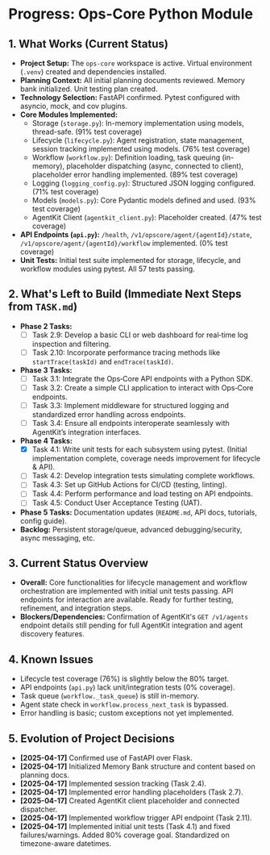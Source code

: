 # Progress: Ops-Core Python Module

## 1. What Works (Current Status)
- **Project Setup:** The `ops-core` workspace is active. Virtual environment (`.venv`) created and dependencies installed.
- **Planning Context:** All initial planning documents reviewed. Memory bank initialized. Unit testing plan created.
- **Technology Selection:** FastAPI confirmed. Pytest configured with asyncio, mock, and cov plugins.
- **Core Modules Implemented:**
    - Storage (`storage.py`): In-memory implementation using models, thread-safe. (91% test coverage)
    - Lifecycle (`lifecycle.py`): Agent registration, state management, session tracking implemented using models. (76% test coverage)
    - Workflow (`workflow.py`): Definition loading, task queuing (in-memory), placeholder dispatching (async, connected to client), placeholder error handling implemented. (89% test coverage)
    - Logging (`logging_config.py`): Structured JSON logging configured. (71% test coverage)
    - Models (`models.py`): Core Pydantic models defined and used. (93% test coverage)
    - AgentKit Client (`agentkit_client.py`): Placeholder created. (47% test coverage)
- **API Endpoints (`api.py`):** `/health`, `/v1/opscore/agent/{agentId}/state`, `/v1/opscore/agent/{agentId}/workflow` implemented. (0% test coverage)
- **Unit Tests:** Initial test suite implemented for storage, lifecycle, and workflow modules using pytest. All 57 tests passing.

## 2. What's Left to Build (Immediate Next Steps from `TASK.md`)
- **Phase 2 Tasks:**
    - [ ] Task 2.9: Develop a basic CLI or web dashboard for real‑time log inspection and filtering.
    - [ ] Task 2.10: Incorporate performance tracing methods like `startTrace(taskId)` and `endTrace(taskId)`.
- **Phase 3 Tasks:**
    - [ ] Task 3.1: Integrate the Ops‑Core API endpoints with a Python SDK.
    - [ ] Task 3.2: Create a simple CLI application to interact with Ops‑Core endpoints.
    - [ ] Task 3.3: Implement middleware for structured logging and standardized error handling across endpoints.
    - [ ] Task 3.4: Ensure all endpoints interoperate seamlessly with AgentKit’s integration interfaces.
- **Phase 4 Tasks:**
    - [X] Task 4.1: Write unit tests for each subsystem using pytest. (Initial implementation complete, coverage needs improvement for lifecycle & API).
    - [ ] Task 4.2: Develop integration tests simulating complete workflows.
    - [ ] Task 4.3: Set up GitHub Actions for CI/CD (testing, linting).
    - [ ] Task 4.4: Perform performance and load testing on API endpoints.
    - [ ] Task 4.5: Conduct User Acceptance Testing (UAT).
- **Phase 5 Tasks:** Documentation updates (`README.md`, API docs, tutorials, config guide).
- **Backlog:** Persistent storage/queue, advanced debugging/security, async messaging, etc.

## 3. Current Status Overview
- **Overall:** Core functionalities for lifecycle management and workflow orchestration are implemented with initial unit tests passing. API endpoints for interaction are available. Ready for further testing, refinement, and integration steps.
- **Blockers/Dependencies:** Confirmation of AgentKit's `GET /v1/agents` endpoint details still pending for full AgentKit integration and agent discovery features.

## 4. Known Issues
- Lifecycle test coverage (76%) is slightly below the 80% target.
- API endpoints (`api.py`) lack unit/integration tests (0% coverage).
- Task queue (`workflow._task_queue`) is still in-memory.
- Agent state check in `workflow.process_next_task` is bypassed.
- Error handling is basic; custom exceptions not yet implemented.

## 5. Evolution of Project Decisions
- **[2025-04-17]** Confirmed use of FastAPI over Flask.
- **[2025-04-17]** Initialized Memory Bank structure and content based on planning docs.
- **[2025-04-17]** Implemented session tracking (Task 2.4).
- **[2025-04-17]** Implemented error handling placeholders (Task 2.7).
- **[2025-04-17]** Created AgentKit client placeholder and connected dispatcher.
- **[2025-04-17]** Implemented workflow trigger API endpoint (Task 2.11).
- **[2025-04-17]** Implemented initial unit tests (Task 4.1) and fixed failures/warnings. Added 80% coverage goal. Standardized on timezone-aware datetimes.